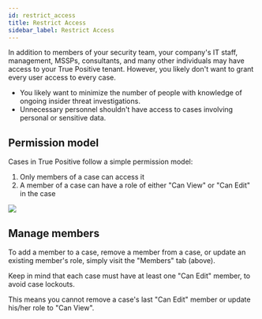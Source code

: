 ```yaml
---
id: restrict_access
title: Restrict Access
sidebar_label: Restrict Access
---
```


In addition to members of your security team, your company's IT staff, management, MSSPs, consultants, and many other individuals may have access to your True Positive tenant. However, you likely don't want to grant every user access to every case.

- You likely want to minimize the number of people with knowledge of ongoing insider threat investigations.
- Unnecessary personnel shouldn't have access to cases involving personal or sensitive data.

## Permission model

Cases in True Positive follow a simple permission model:

1. Only members of a case can access it
2. A member of a case can have a role of either "Can View" or "Can Edit" in the case

![](https://storage.googleapis.com/tp_landing_page_videos/case_members.png)

## Manage members

To add a member to a case, remove a member from a case, or update an existing member's role, simply visit the "Members" tab (above).

Keep in mind that each case must have at least one "Can Edit" member, to avoid case lockouts.

This means you cannot remove a case's last "Can Edit" member or update his/her role to "Can View".
